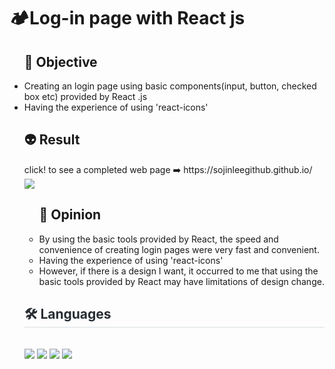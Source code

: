 <h1>🏕️Log-in page with React js</h1>

<ul><h2>🚀 Objective</h2>
  <li>Creating an login page using basic components(input, button, checked box etc) provided by React .js</li>
   <li>Having the experience of using 'react-icons'</li>
</ul>


<ul><h2>👽 Result</h2>
  click! to see a completed web page ➡️ https://sojinleegithub.github.io/<br>
<img src= "https://github.com/SojinLeeGithub/interactive1/assets/159878967/a4eadd42-1c8b-4865-8d67-69b4aba86040">

<ul><h2>🧠 Opinion</h2>
  <li>By using the basic tools provided by React, the speed and convenience of creating login pages were very fast and convenient.</li>
   <li>Having the experience of using 'react-icons'</li>
  <li>However, if there is a design I want, it occurred to me that using the basic tools provided by React may have limitations of design change.</li>
</ul>
  <div style="text-align: left;">
    <h2 style="border-bottom: 1px solid #d8dee4; color: #282d33;"> 🛠️ Languages </h2> <br> 
    <div style="margin: ; text-align: left;" "text-align: left;"> <img src="https://img.shields.io/badge/React-61DAFB?style=for-the-badge&logo=React&logoColor=white">
          <img src="https://img.shields.io/badge/Javascript-F7DF1E?style=for-the-badge&logo=Javascript&logoColor=white">
          <img src="https://img.shields.io/badge/HTML5-E34F26?style=for-the-badge&logo=HTML5&logoColor=white">
          <img src="https://img.shields.io/badge/CSS3-1572B6?style=for-the-badge&logo=CSS3&logoColor=white">
          </div>
    </div>
    
    


